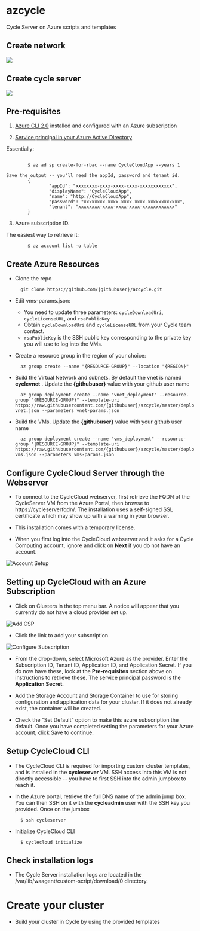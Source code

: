 # azcycle
Cycle Server on Azure scripts and templates


## Create network
<a href="https://portal.azure.com/#create/Microsoft.Template/uri/https%3A%2F%2Fraw.githubusercontent.com%2Fjermth%2Fazcycle%2Fmaster%2Fdeploy-vnet.json" target="_blank">
    <img src="http://azuredeploy.net/deploybutton.png" />
</a>

## Create cycle server
<a href="https://portal.azure.com/#create/Microsoft.Template/uri/https%3A%2F%2Fraw.githubusercontent.com%2Fjermth%2Fazcycle%2Fmaster%2Fdeploy-vms.json" target="_blank">
    <img src="http://azuredeploy.net/deploybutton.png" />
</a>





## Pre-requisites
1. [Azure CLI 2.0](https://docs.microsoft.com/en-us/cli/azure/overview?view=azure-cli-latest) installed and configured with an Azure subscription

2. [Service principal in your Azure Active Directory](https://docs.microsoft.com/en-us/cli/azure/create-an-azure-service-principal-azure-cli?view=azure-cli-latest)

Essentially:
```

        $ az ad sp create-for-rbac --name CycleCloudApp --years 1

Save the output -- you'll need the appId, password and tenant id.
        {
                "appId": "xxxxxxxx-xxxx-xxxx-xxxx-xxxxxxxxxxxx",
                "displayName": "CycleCloudApp",
                "name": "http://CycleCloudApp",
                "password": "xxxxxxxx-xxxx-xxxx-xxxx-xxxxxxxxxxxx",
                "tenant": "xxxxxxxx-xxxx-xxxx-xxxx-xxxxxxxxxxxx"
        }
```
3. Azure subscription ID. 

The easiest way to retrieve it:
```
        $ az account list -o table
```


## Create Azure Resources

* Clone the repo 

        git clone https://github.com/{githubuser}/azcycle.git

* Edit vms-params.json:
    * You need to update three parameters: `cycleDownloadUri`, `cycleLicenseURL`, and `rsaPublicKey`
    * Obtain `cycleDownloadUri` and `cycleLicenseURL` from your Cycle team contact.
    * `rsaPublicKey` is the SSH public key corresponding to the private key you will use to log into the VMs.

* Create a resource group in the region of your choice:

        az group create --name "{RESOURCE-GROUP}" --location "{REGION}"

* Build the Virtual Network and subnets. By default the vnet is named **cyclevnet** . Update the **{githubuser}** value with your github user name

        az group deployment create --name "vnet_deployment" --resource-group "{RESOURCE-GROUP}" --template-uri https://raw.githubusercontent.com/{githubuser}/azcycle/master/deploy-vnet.json --parameters vnet-params.json

* Build the VMs. Update the **{githubuser}** value with your github user name

        az group deployment create --name "vms_deployment" --resource-group "{RESOURCE-GROUP}" --template-uri https://raw.githubusercontent.com/{githubuser}/azcycle/master/deploy-vms.json --parameters vms-params.json


## Configure CycleCloud Server through the Webserver

* To connect to the CycleCloud webserver, first retrieve the FQDN of the CycleServer VM from the Azure Portal, then browse to https://cycleserverfqdn/. The installation uses a self-signed SSL certificate which may show up with a warning in your browser.

* This installation comes with a temporary license. 

* When you first log into the CycleCloud webserver and it asks for a Cycle Computing account, ignore and click on **Next** if you do not have an account.

![Account Setup](https://docs.cyclecomputing.com/wp-content/uploads/2017/10/setup-step1.png)


## Setting up CycleCloud with an Azure Subscription
* Click on Clusters in the top menu bar. A notice will appear that you currently do not have a cloud provider set up.

![Add CSP](https://docs.cyclecomputing.com/wp-content/uploads/2017/10/no_accounts_found.png)

* Click the link to add your subscription.

![Configure Subscription](https://docs.cyclecomputing.com/wp-content/uploads/2017/10/create_azure.png)

* From the drop-down, select Microsoft Azure as the provider. Enter the Subscription ID, Tenant ID, Application ID, and Application Secret. If you do now have these, look at the **Pre-requisites** section above on instructions to retrieve these. The service principal password is the **Application Secret**. 

* Add the Storage Account and Storage Container to use for storing configuration and application data for your cluster. If it does not already exist, the container will be created.

* Check the “Set Default” option to make this azure subscription the default. Once you have completed setting the parameters for your Azure account, click Save to continue.


## Setup CycleCloud CLI
* The CycleCloud CLI is required for importing custom cluster templates, and is installed in the **cycleserver** VM. SSH access into this VM is not directly accessible -- you have to first SSH into the admin jumpbox to reach it.

* In the Azure portal, retrieve the full DNS name of the admin jump box. You can then SSH on it with the **cycleadmin** user with the SSH key you provided. Once on the jumbox

        $ ssh cycleserver

* Initialize CycleCloud CLI

        $ cyclecloud initialize


## Check installation logs

* The Cycle Server installation logs are located in the /var/lib/waagent/custom-script/download/0 directory.

# Create your cluster

* Build your cluster in Cycle by using the provided templates

